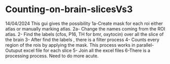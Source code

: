 # Counting-on-brain-slicesVs3
14/04/2024
This gui gives the possibility
1a-Create mask for each roi either atlas or manually marking atlas.
2a- Change the names coming from the ROI atlas.
2- Find the labels (cfos, P16, TH for bmr, oxytocin) over all the slice of the brain
3- After find the labels , there is a filter process
4- Counts every region of the rois by applying the mask. This process works in parallel-Outuput excel file for each slice
5- Join all the excel files
6-There is a processing process. Need to do more acute.
